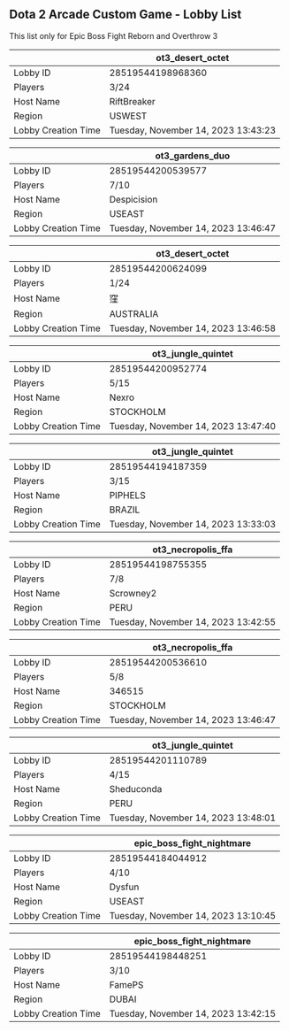## Dota 2 Arcade Custom Game - Lobby List

This list only for Epic Boss Fight Reborn and Overthrow 3

|  | ot3_desert_octet |
| ------ | ------ |
| Lobby ID | 28519544198968360 |
| Players | 3/24 |
| Host Name | RiftBreaker |
| Region | USWEST |
| Lobby Creation Time | Tuesday, November 14, 2023 13:43:23 |


|  | ot3_gardens_duo |
| ------ | ------ |
| Lobby ID | 28519544200539577 |
| Players | 7/10 |
| Host Name | Despicision |
| Region | USEAST |
| Lobby Creation Time | Tuesday, November 14, 2023 13:46:47 |


|  | ot3_desert_octet |
| ------ | ------ |
| Lobby ID | 28519544200624099 |
| Players | 1/24 |
| Host Name | 窪 |
| Region | AUSTRALIA |
| Lobby Creation Time | Tuesday, November 14, 2023 13:46:58 |


|  | ot3_jungle_quintet |
| ------ | ------ |
| Lobby ID | 28519544200952774 |
| Players | 5/15 |
| Host Name | Nexro |
| Region | STOCKHOLM |
| Lobby Creation Time | Tuesday, November 14, 2023 13:47:40 |


|  | ot3_jungle_quintet |
| ------ | ------ |
| Lobby ID | 28519544194187359 |
| Players | 3/15 |
| Host Name | PIPHELS |
| Region | BRAZIL |
| Lobby Creation Time | Tuesday, November 14, 2023 13:33:03 |


|  | ot3_necropolis_ffa |
| ------ | ------ |
| Lobby ID | 28519544198755355 |
| Players | 7/8 |
| Host Name | Scrowney2 |
| Region | PERU |
| Lobby Creation Time | Tuesday, November 14, 2023 13:42:55 |


|  | ot3_necropolis_ffa |
| ------ | ------ |
| Lobby ID | 28519544200536610 |
| Players | 5/8 |
| Host Name | 346515 |
| Region | STOCKHOLM |
| Lobby Creation Time | Tuesday, November 14, 2023 13:46:47 |


|  | ot3_jungle_quintet |
| ------ | ------ |
| Lobby ID | 28519544201110789 |
| Players | 4/15 |
| Host Name | Sheduconda |
| Region | PERU |
| Lobby Creation Time | Tuesday, November 14, 2023 13:48:01 |


|  | epic_boss_fight_nightmare |
| ------ | ------ |
| Lobby ID | 28519544184044912 |
| Players | 4/10 |
| Host Name | Dysfun |
| Region | USEAST |
| Lobby Creation Time | Tuesday, November 14, 2023 13:10:45 |


|  | epic_boss_fight_nightmare |
| ------ | ------ |
| Lobby ID | 28519544198448251 |
| Players | 3/10 |
| Host Name | FamePS |
| Region | DUBAI |
| Lobby Creation Time | Tuesday, November 14, 2023 13:42:15 |


